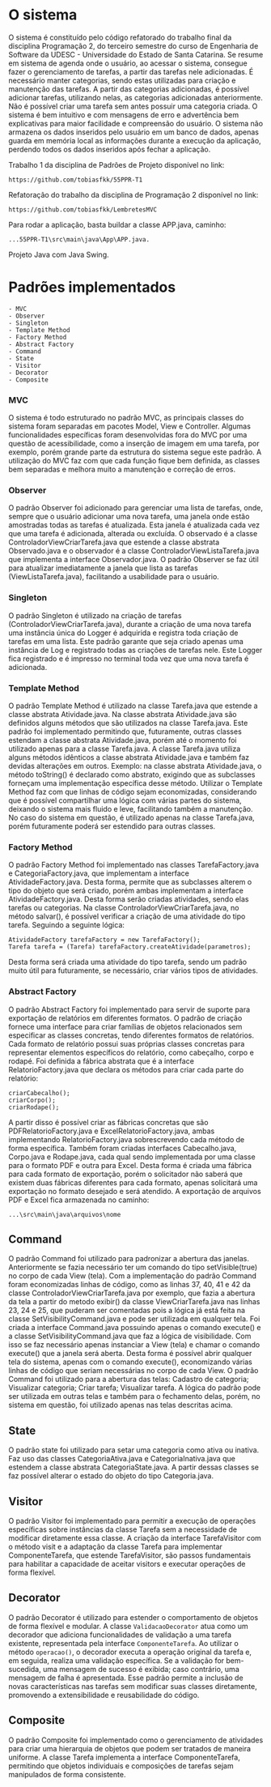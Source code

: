 # O sistema

O sistema é constituído pelo código refatorado do trabalho final da disciplina Programação 2, do terceiro semestre do curso de Engenharia de Software da UDESC - Universidade do Estado de Santa Catarina. Se resume em sistema de agenda onde o usuário, ao acessar o sistema, consegue fazer o gerenciamento de tarefas, a partir das tarefas nele adicionadas. É necessário manter categorias, sendo estas utilizadas para criação e manutenção das tarefas. A partir das categorias adicionadas, é possível adicionar tarefas, utilizando nelas, as categorias adicionadas anteriormente. Não é possível criar uma tarefa sem antes possuir uma categoria criada. O sistema é bem intuitivo e com mensagens de erro e advertência bem explicativas para maior facilidade e compreensão do usuário. O sistema não armazena os dados inseridos pelo usuário em um banco de dados, apenas guarda em memória local as informações durante a execução da aplicação, perdendo todos os dados inseridos após fechar a aplicação.


Trabalho 1 da disciplina de Padrões de Projeto disponível no link: 

    https://github.com/tobiasfkk/55PPR-T1

Refatoração do trabalho da disciplina de Programação 2 disponível no link:
    
    https://github.com/tobiasfkk/LembretesMVC

Para rodar a aplicação, basta buildar a classe APP.java, caminho: 

    ...55PPR-T1\src\main\java\App\APP.java.

Projeto Java com Java Swing.

# Padrões implementados

    - MVC
    - Observer
    - Singleton
    - Template Method
    - Factory Method
    - Abstract Factory
    - Command
    - State
    - Visitor
    - Decorator
    - Composite

### MVC

O sistema é todo estruturado no padrão MVC, as principais classes do sistema foram separadas em pacotes Model, View e Controller. Algumas funcionalidades específicas foram desenvolvidas fora do MVC por uma questão de acessibilidade, como a inserção de imagem em uma tarefa, por exemplo, porém grande parte da estrutura do sistema segue este padrão. A utilização do MVC faz com que cada função fique bem definida, as classes bem separadas e melhora muito a manutenção e correção de erros.

### Observer

O padrão Observer foi adicionado para gerenciar uma lista de tarefas, onde, sempre que o usuário adicionar uma nova tarefa, uma janela onde estão amostradas todas as tarefas é atualizada. Esta janela é atualizada cada vez que uma tarefa é adicionada, alterada ou excluída. O observado é a classe ControladorViewCriarTarefa.java que estende a classe abstrata Observado.java e o observador é a classe ControladorViewListaTarefa.java que implementa a interface Observador.java. O padrão Observer se faz útil para atualizar imediatamente a janela que lista as tarefas (ViewListaTarefa.java), facilitando a usabilidade para o usuário.

### Singleton

O padrão Singleton é utilizado na criação de tarefas (ControladorViewCriarTarefa.java), durante a criação de uma nova tarefa uma instância única do Logger é adquirida e registra toda criação de tarefas em uma lista. Este padrão garante que seja criado apenas uma instância de Log e registrado todas as criações de tarefas nele. 
Este Logger fica registrado e é impresso no terminal toda vez que uma nova tarefa é adicionada.

### Template Method

O padrão Template Method é utilizado na classe Tarefa.java que estende a classe abstrata Atividade.java. Na classe abstrata Atividade.java são definidos alguns métodos que são utilizados na classe Tarefa.java. Este padrão foi implementado permitindo que, futuramente, outras classes estendam a classe abstrata Atividade.java, porém até o momento foi utilizado apenas para a classe Tarefa.java. A classe Tarefa.java utiliza alguns métodos idênticos a classe abstrata Atividade.java e também faz devidas alterações em outros.
Exemplo: na classe abstrata Atividade.java, o método toString() é declarado como abstrato, exigindo que as subclasses forneçam uma implementação específica desse método.
Utilizar o Template Method faz com que linhas de código sejam economizadas, considerando que é possível compartilhar uma lógica com várias partes do sistema, deixando o sistema mais fluido e leve, facilitando também a manutenção. No caso do sistema em questão, é utilizado apenas na classe Tarefa.java, porém futuramente poderá ser estendido para outras classes.

### Factory Method

O padrão Factory Method foi implementado nas classes TarefaFactory.java e CategoriaFactory.java, que implementam a interface AtividadeFactory.java. Desta forma, permite que as subclasses alterem o tipo do objeto que será criado, porém ambas implementam a interface AtividadeFactory.java. Desta forma serão criadas atividades, sendo elas tarefas ou categorias.
Na classe ControladorViewCriarTarefa.java, no método salvar(), é possível verificar a criação de uma atividade do tipo tarefa. Seguindo a seguinte lógica:

    AtividadeFactory tarefaFactory = new TarefaFactory();
    Tarefa tarefa = (Tarefa) tarefaFactory.createAtividade(parametros);
Desta forma será criada uma atividade do tipo tarefa, sendo um padrão muito útil para futuramente, se necessário, criar vários tipos de atividades. 
    
### Abstract Factory

O padrão Abstract Factory foi implementado para servir de suporte para exportação de relatórios em diferentes formatos. O padrão de criação fornece uma interface para criar famílias de objetos relacionados sem especificar as classes concretas, tendo diferentes formatos de relatórios. Cada formato de relatório possui suas próprias classes concretas para representar elementos específicos do relatório, como cabeçalho, corpo e rodapé. Foi definida a fábrica abstrata que é a interface RelatorioFactory.java que declara os métodos para criar cada parte do relatório:
    
    criarCabecalho(); 
    criarCorpo();
    criarRodape();

A partir disso é possível criar as fábricas concretas que são PDFRelatorioFactory.java e ExcelRelatorioFactory.java, ambas implementando RelatorioFactory.java sobrescrevendo cada método de forma específica. Também foram criadas interfaces Cabecalho.java, Corpo.java e Rodape.java, cada qual sendo implementada por uma classe para o formato PDF e outra para Excel. Desta forma é criada uma fábrica para cada formato de exportação, porém o solicitador não saberá que existem duas fábricas diferentes para cada formato, apenas solicitará uma exportação no formato desejado e será atendido.
A exportação de arquivos PDF e Excel fica armazenada no caminho:

    ...\src\main\java\arquivos\nome

## Command

O padrão Command foi utilizado para padronizar a abertura das janelas. Anteriormente se fazia necessário ter um comando do tipo setVisible(true) no corpo de cada View (tela). Com a implementação do padrão Command foram economizadas linhas de código, como as linhas 37, 40, 41 e 42 da classe  ControladorViewCriarTarefa.java por exemplo, que fazia a abertura da tela a partir do metodo exibir() da classe ViewCriarTarefa.java nas linhas 23, 24 e 25, que puderam ser comentadas pois a lógica já está feita na classe SetVisibilityCommand.java e pode ser utilizada em qualquer tela. Foi criada a interface Command.java possuindo apenas o comando execute() e a classe SetVisibilityCommand.java que faz a lógica de visibilidade. Com isso se faz necessário apenas instanciar a View (tela) e chamar o comando execute() que a janela será aberta. Desta forma é possível abrir qualquer tela do sistema, apenas com o comando execute(), economizando várias linhas de código que seriam necessárias no corpo de cada View.
O padrão Command foi utilizado para a abertura das telas:
Cadastro de categoria;
Visualizar categoria;
Criar tarefa;
Visualizar tarefa.
A lógica do padrão pode ser utilizada em outras telas e também para o fechamento delas, porém, no sistema em questão, foi utilizado apenas nas telas descritas acima.

## State

O padrão state foi utilizado para setar uma categoria como ativa ou inativa. Faz uso das classes CategoriaAtiva.java e CategoriaInativa.java que estendem a classe abstrata CategoriaState.java. A partir dessas classes se faz possível alterar o estado do objeto do tipo Categoria.java.

## Visitor

O padrão Visitor foi implementado para permitir a execução de operações específicas sobre instâncias da classe Tarefa sem a necessidade de modificar diretamente essa classe. A criação da interface TarefaVisitor com o método visit e a adaptação da classe Tarefa para implementar ComponenteTarefa, que estende TarefaVisitor, são passos fundamentais para habilitar a capacidade de aceitar visitors e executar operações de forma flexível.

## Decorator

O padrão Decorator é utilizado para estender o comportamento de objetos de forma flexível e modular. A classe `ValidacaoDecorator` atua como um decorador que adiciona funcionalidades de validação a uma tarefa existente, representada pela interface `ComponenteTarefa`. Ao utilizar o método `operacao()`, o decorador executa a operação original da tarefa e, em seguida, realiza uma validação específica. Se a validação for bem-sucedida, uma mensagem de sucesso é exibida; caso contrário, uma mensagem de falha é apresentada. Esse padrão permite a inclusão de novas características nas tarefas sem modificar suas classes diretamente, promovendo a extensibilidade e reusabilidade do código.

## Composite

O padrão Composite foi implementado como o gerenciamento de atividades para criar uma hierarquia de objetos que podem ser tratados de maneira uniforme. A classe Tarefa implementa a interface ComponenteTarefa, permitindo que objetos individuais e composições de tarefas sejam manipulados de forma consistente.
